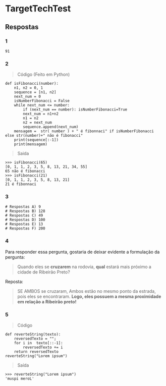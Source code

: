 # TargetTechTest

## Respostas

### 1

```
91
```

### 2

> Código (Feito em Python)

```
def isFibonacci(number):
    n1, n2 = 0, 1 
    sequence = [n1, n2]
    next_num = 0
    isNumberFibonacci = False
    while next_num <= number: 
        if (next_num == number): isNumberFibonacci=True
        next_num = n1+n2
        n1 = n2
        n2 = next_num
        sequence.append(next_num)
    mensagem =  str( number ) + " é fibonnaci" if isNumberFibonacci else str(number)+" não é fibonacci"
    print(sequence[:-1])
    print(mensagem)
```

> Saida

```
>>> isFibonacci(65)
[0, 1, 1, 2, 3, 5, 8, 13, 21, 34, 55]
65 não é fibonacci
>>> isFibonacci(21)
[0, 1, 1, 2, 3, 5, 8, 13, 21]
21 é fibonnaci
```

### 3

```
# Respostas A) 9
# Respostas B) 128
# Respostas C) 49
# Respostas D) 100
# Respostas E) 13
# Respostas F) 200

```

### 4

Para responder essa pergunta, gostaria de deixar evidente a formulação da pergunta:

> Quando eles se **cruzarem** na rodovia, **qual** estará mais próximo a cidade de Ribeirão Preto?  

Reposta:

> SE AMBOS se cruzaram, Ambos estão no mesmo ponto da estrada, pois eles se encontraram. **Logo, eles possuem a mesma proximidade em relação a Ribeirão preto!**

  
### 5 

> Código 

```
def reverteString(texto):
    reversedTexto = "";
    for i in  texto[::-1]:
        reversedTexto += i
    return reversedTexto
reverteString("Lorem ipsum")
```

> Saída

```
>>> reverteString("Lorem ipsum")
'muspi meroL'
```